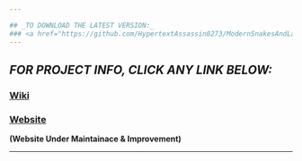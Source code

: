 ```yaml
---

## _TO DOWNLOAD THE LATEST VERSION:_
### <a href="https://github.com/HypertextAssassin0273/ModernSnakesAndLadders-PF_PROJECT/archive/v1.0.zip">Click Here</a>
---
```

## _FOR PROJECT INFO, CLICK ANY LINK BELOW:_
### <a href="https://github.com/HypertextAssassin0273/ModernSnakesAndLadders-PF_PROJECT/wiki">Wiki</a>
### <a href="https://hypertextassassin0273.github.io/ModernSnakesAndLadders-PF_PROJECT">Website</a>
**(Website Under Maintainace & Improvement)**

---
